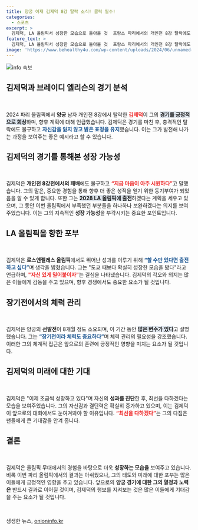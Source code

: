 ```yaml
---
title: 양궁 아재 김제덕 8강 탈락 소식! 클릭 필수!
categories:
  - 스포츠
excerpt: >
  김제덕, LA 올림픽서 성장한 모습으로 돌아올 것  프랑스 파리에서의 개인전 8강 탈락에도 불구하고 밝은 표정으로 만족을 드러낸 김제덕. 2028년 LA 올림픽 출전을 향한 의지를 불태우며, 과거의 아픔을 딛고 점진적 성장을 다짐했다.
feature_text: >
  김제덕, LA 올림픽서 성장한 모습으로 돌아올 것  프랑스 파리에서의 개인전 8강 탈락에도 불구하고 밝은 표정으로 만족을 드러낸 김제덕. 2028년 LA 올림픽 출전을 향한 의지를 불태우며, 과거의 아픔을 딛고 점진적 성장을 다짐했다.
image: 'https://www.behealthy4u.com/wp-content/uploads/2024/06/unnamed-file.png'
---
```


<p><img src="https://www.behealthy4u.com/wp-content/uploads/2024/06/unnamed-file.png" alt="info 속보" /></p>

<h2 data-ke-size="size26">김제덕과 브레이디 엘리슨의 경기 분석</h2>

<p data-ke-size="size16">&nbsp;</p>

<p>2024 파리 올림픽에서 <b>양궁</b> 남자 개인전 8강에서 탈락한 <b><span style="color: #ee2323;">김제덕</span></b>이 그의 <b><span style="background-color: #21538527;">경기를 긍정적으로 회상</span></b>하며, 향후 계획에 대해 언급했습니다. 김제덕은 경기를 마친 후, 충격적인 탈락에도 불구하고 <b><span style="color: #1a5490;">자신감을 잃지 않고 밝은 표정을 유지</span></b>했습니다. 이는 그가 발전해 나가는 과정을 보여주는 좋은 예시라고 할 수 있습니다. </p>

<h2 data-ke-size="size26">김제덕의 경기를 통해본 성장 가능성</h2>

<p data-ke-size="size16">&nbsp;</p>

<p>김제덕은 <b>개인전 8강전에서의 패배</b>에도 불구하고 <b><span style="color: #ee2323;">“지금 마음이 아주 시원하다”</span></b>고 말했습니다. 그의 말은, 중요한 경험을 통해 향후 더 좋은 성적을 얻기 위한 동기부여가 되었음을 알 수 있게 합니다. 또한 그는 <b><span style="background-color: #21538527;">2028 LA 올림픽에 출전</span></b>하겠다는 계획을 세우고 있으며, 그 동안 이번 올림픽에서 부족했던 부분들을 하나하나 보완하겠다는 의지를 보여주었습니다. 이는 그의 지속적인 <b>성장 가능성</b>을 부각시키는 중요한 포인트입니다. </p>

<h2 data-ke-size="size26">LA 올림픽을 향한 포부</h2>

<p data-ke-size="size16">&nbsp;</p>

<p>김제덕은 <b>로스앤젤레스 올림픽</b>에서도 뛰어난 성과를 이루기 위해 <b><span style="color: #1a5490;">“할 수만 있다면 출전하고 싶다”</span></b>며 생각을 밝혔습니다. 그는 "도쿄 때보다 확실히 성장한 모습을 봤다"라고 언급하며, <b><span style="color: #ee2323;">"자신 있게 밀어붙이자"</span></b>는 결심을 나타냈습니다. 김제덕의 각오와 의지는 많은 이들에게 감동을 주고 있으며, 향후 경쟁에서도 중요한 요소가 될 것입니다.</p>

<h2 data-ke-size="size26">장기전에서의 체력 관리</h2>

<p data-ke-size="size16">&nbsp;</p>

<p>김제덕은 양궁의 <b>선발전</b>이 8개월 정도 소요되며, 이 기간 동안 <b><span style="background-color: #21538527;">많은 변수가 있다</span></b>고 설명했습니다. 그는 <b><span style="color: #1a5490;">“장기전이라 체력도 중요하다”</span></b>며 체력 관리의 필요성을 강조했습니다. 이러한 그의 체계적 접근은 앞으로의 훈련에 긍정적인 영향을 미치는 요소가 될 것입니다. </p>

<h2 data-ke-size="size26">김제덕의 미래에 대한 기대</h2>

<p data-ke-size="size16">&nbsp;</p>

<p>김제덕은 "이제 조금씩 성장하고 있다"며 자신의 <b>성과를 진단</b>한 후, 최선을 다하겠다는 모습을 보여주었습니다. 그의 자신감과 결단력은 확실히 증가하고 있으며, 이는 김제덕이 앞으로의 대회에서도 눈여겨봐야 할 이유입니다. <b><span style="color: #ee2323;">“최선을 다하겠다”</span></b>는 그의 다짐은 팬들에게 큰 기대감을 안겨 줍니다. </p>

<h2 data-ke-size="size26">결론</h2>

<p data-ke-size="size16">&nbsp;</p>

<p>김제덕은 올림픽 무대에서의 경험을 바탕으로 더욱 <b>성장하는 모습을</b> 보여주고 있습니다. 비록 이번 파리 올림픽에서의 결과는 아쉬웠으나, 그의 태도와 미래에 대한 포부는 많은 이들에게 긍정적인 영향을 주고 있습니다. 앞으로의 <b>양궁 경기에 대한 그의 열정과 노력은</b> 반드시 결과로 이어질 것이며, 김제덕의 행보를 지켜보는 것은 많은 이들에게 기대감을 주는 요소가 될 것입니다.</p>

<p data-ke-size="size16">&nbsp;</p>
생생한 뉴스, <a href="https://onioninfo.kr" rel="dofollow">onioninfo.kr</a>



